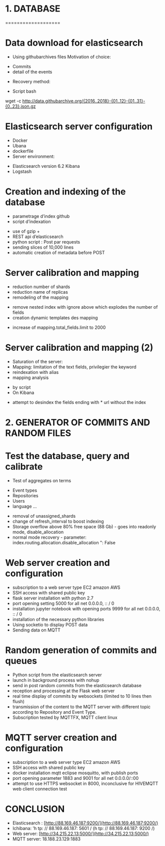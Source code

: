 # 1. DATABASE
===================

# Data download for elasticsearch

- Using githubarchives files
Motivation of choice:
* Commits
* detail of the events

- Recovery method:
* Script bash

wget -c http://data.githubarchive.org/{2016..2018}-{01..12}-{01..31}-{0..23}.json.gz

# Elasticsearch server configuration

- Docker
- Ubana
- dockerfile
- Server environment:

* Elasticsearch version 6.2
Kibana
* Logstash

# Creation and indexing of the database

- parametrage d’index github
- script d’indexation

* use of gzip +
* REST api d’elasticsearch
* python script : Post par requests
* sending slices of 10,000 lines
* automatic creation of metadata before POST

# Server calibration and mapping

- reduction number of shards
- reduction name of replicas
- remodeling of the mapping

* remove nested index with ignore above which explodes the number of fields
* creation dynamic templates des mapping

- increase of mapping.total_fields.limit to 2000

# Server calibration and mapping (2)

- Saturation of the server:
- Mapping: limitation of the text fields, privilegier the keyword
- reindexation with alias
- mapping analysis
* by script
* On Kibana

- attempt to desindex the fields ending with * url without the index

# 2. GENERATOR OF COMMITS AND RANDOM FILES

# Test the database, query and calibrate

- Test of aggregates on terms

* Event types
* Repositories
* Users
* language ...

- removal of unassigned_shards
- change of refresh_interval to boost indexing
- Storage overflow above 80% free space (88 Gb) - goes into readonly mode, disable_allocation
- normal mode recovery - parameter: index.routing.allocation.disable_allocation ": False

# Web server creation and configuration

- subscription to a web server type EC2 amazon AWS
- SSH access with shared public key
- flask server installation with python 2.7
- port opening setting 5000 for all net 0.0.0.0, :: / 0
- installation jupyter notebook with opening ports 9999 for all net 0.0.0.0, :: / 0
- installation of the necessary python libraries
- Using socketio to display POST data
- Sending data on MQTT

# Random generation of commits and queues

- Python script from the elasticsearch server
- launch in background process with nohup
- send in post random commits from the elasticsearch database
- reception and processing at the Flask web server
- real time display of commits by websockets (limited to 10 lines then flush)
- transmission of the content to the MQTT server with different topic according to Repository and Event Type.
- Subscription tested by MQTTFX, MQTT client linux

# MQTT server creation and configuration

- subscription to a web server type EC2 amazon AWS
- SSH access with shared public key
- docker installation mqtt eclipse mosquitto, with publish ports
- port opening parameter 1883 and 9001 for all net 0.0.0.0/::00
- attempt to use HTTPS websocket in 8000, inconclusive for HIVEMQTT web client connection test

# CONCLUSION

- Elasticsearch : [http://88.169.46.187:9200/](http://88.169.46.187:9200/)
- Ichibana: 'h tp: // 88.169.46.187: 5601 / (h tp: // 88.169.46.187: 9200 /)
- Web server: [http://34.215.22.13:5000/](http://34.215.22.13:5000/)
- MQTT server: 18.188.23.129:1883

